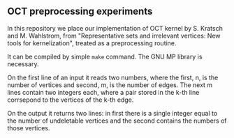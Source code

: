 ## OCT preprocessing experiments

In this repository we place our implementation of OCT kernel by S. Kratsch and M. Wahlstrom, from "Representative sets and irrelevant vertices: New tools for kernelization", treated as a preprocessing routine.

It can be compiled by simple `make` command. The GNU MP library is necessary.

On the first line of an input it reads two numbers, where the first, n, is the number of vertices
and second, m, is the number of edges. The next m lines contain two integers each, where a pair stored in the k-th line
corrsepond to the vertices of the k-th edge.

On the output it returns two lines: in first there is a single integer equal to the number of undeletable vertices
and the second contains the numbers of those vertices.
